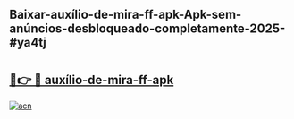 ## Baixar-auxílio-de-mira-ff-apk-Apk-sem-anúncios-desbloqueado-completamente-2025-#ya4tj

# <h2><a href="https://ainizakaria.my?title=auxílio-de-mira-ff-apk&ref=20M">🔗👉 🔴 auxílio-de-mira-ff-apk</a></h2>

[![acn](https://github.com/user-attachments/assets/0f9c940e-d8b0-45ae-aac7-cd30a18b3e1c)](https://ainizakaria.my?title=auxílio-de-mira-ff-apk&ref=20M)

